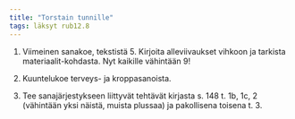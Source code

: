 ```yaml
---
title: "Torstain tunnille"
tags: läksyt rub12.8
---
```


1. Viimeinen sanakoe, tekstistä 5. Kirjoita alleviivaukset vihkoon ja tarkista materiaalit-kohdasta. Nyt kaikille vähintään 9!

2. Kuuntelukoe terveys- ja kroppasanoista.

3. Tee sanajärjestykseen liittyvät tehtävät kirjasta s. 148 t. 1b, 1c, 2 (vähintään yksi näistä, muista plussaa) ja pakollisena toisena t. 3.
